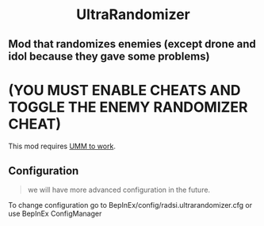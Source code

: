 <h1 align="center">
UltraRandomizer
</h1>

## Mod that randomizes enemies (except drone and idol because they gave some problems)
# (YOU MUST ENABLE CHEATS AND TOGGLE THE ENEMY RANDOMIZER CHEAT)
This mod requires [UMM to work](https://github.com/Temperz87/ultra-mod-manager/tags).

## Configuration
> we will have more advanced configuration in the future.

To change configuration go to BepInEx/config/radsi.ultrarandomizer.cfg or use BepInEx ConfigManager
